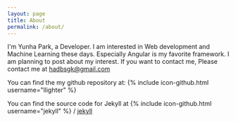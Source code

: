 ```yaml
---
layout: page
title: About
permalink: /about/
---
```


I'm Yunha Park, a Developer. I am interested in Web development and Machine Learning these days. Especially Angular is my favorite framework. I am planning to post about my interest. If you want to contact me, Please contact me at [hadbsgk@gmail.com](hadbsgk@gmail.com)

You can find the my github repository at:
{% include icon-github.html username="llighter" %}

You can find the source code for Jekyll at
{% include icon-github.html username="jekyll" %} /
[jekyll](https://github.com/jekyll/jekyll)

